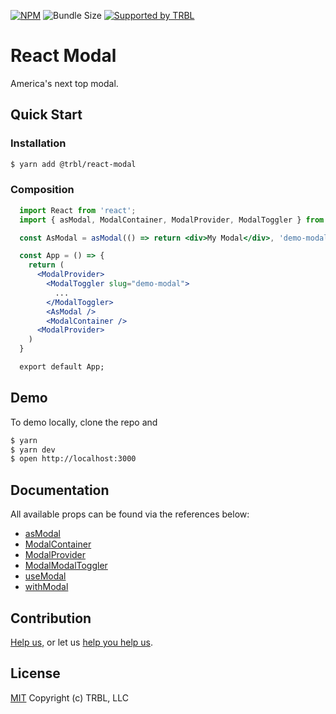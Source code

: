 [![NPM](https://img.shields.io/npm/v/@trbl/react-modal)](https://www.npmjs.com/@trbl/react-modal)
![Bundle Size](https://img.shields.io/bundlephobia/minzip/@trbl/react-modal?label=zipped)
[![Supported by TRBL](https://img.shields.io/badge/supported_by-TRBL-black)](https://github.com/trouble)

# React Modal

America's next top modal.

## Quick Start

### Installation

```bash
$ yarn add @trbl/react-modal
```

### Composition

```jsx
  import React from 'react';
  import { asModal, ModalContainer, ModalProvider, ModalToggler } from '@trbl/react-modal';

  const AsModal = asModal(() => return <div>My Modal</div>, 'demo-modal');

  const App = () => {
    return (
      <ModalProvider>
        <ModalToggler slug="demo-modal">
          ...
        </ModalToggler>
        <AsModal />
        <ModalContainer />
      <ModalProvider>
    )
  }

  export default App;
```

## Demo

To demo locally, clone the repo and

```bash
$ yarn
$ yarn dev
$ open http://localhost:3000
```

## Documentation

All available props can be found via the references below:

  - [asModal](./src/asModal/README.md)
  - [ModalContainer](./src/ModalContainer/README.md)
  - [ModalProvider](./src/ModalProvider/README.md)
  - [ModalModalToggler](./src/ModalToggler/README.md)
  - [useModal](./src/useModal/README.md)
  - [withModal](./src/withModal/README.md)

## Contribution

[Help us,](https://github.com/trouble/.github/blob/master/CONTRIBUTING.md) or let us [help you help us](https://github.com/trouble/.github/blob/master/SUPPORT.md).

## License

[MIT](https://github.com/trouble/react-modal/blob/master/LICENSE) Copyright (c) TRBL, LLC
